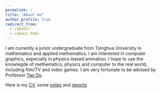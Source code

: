 ```yaml
---
permalink: /
title: "About me"
author_profile: true
redirect_from: 
  - /about/
  - /about.html
---
```


I am currently a junior undergraduate from Tsinghua University in mathematics and applied methematics.
I am interested in computer graphics, especially in physics-based animation. I hope to use the knowlegde of methematics, physics and computer to the real world, including film/TV and video games. I am very fortunate to be advised by Professor [Tao Du](https://people.iiis.tsinghua.edu.cn/~taodu/). 

Here is my [CV](../assets/CV.pdf), some [notes](../assets/note.pdf) and [reports](../assets/PINN.pdf)

